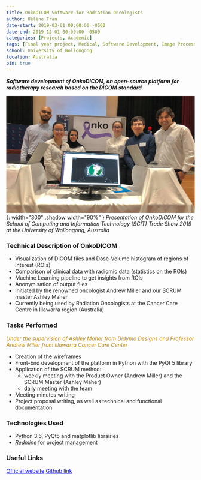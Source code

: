 ```yaml
---
title: OnkoDICOM Software for Radiation Oncologists
author: Hélène Tran
date-start: 2019-03-01 00:00:00 -0500
date-end: 2019-12-01 00:00:00 -0500
categories: [Projects, Academic]
tags: [Final year project, Medical, Software Development, Image Processing, Teamwork, Project Management]
school: University of Wollongong
location: Australia
pin: true
---
```



***Software development of OnkoDICOM, an open-source platform for radiotherapy research based on the DICOM standard***

![Shadow Avatar](/assets/img/posts/Onko_team2.jpg){: width="300" .shadow width="90%" }
_Presentation of OnkoDICOM for the School of Computing and Information Technology (SCIT) Trade Show 2019 <br> at the University of Wollongong, Australia_

### Technical Description of OnkoDICOM
- Visualization of DICOM files and Dose-Volume histogram of regions of interest (ROIs)
- Comparison of clinical data with radiomic data (statistics on the ROIs)
- Machine Learning pipeline to get insights from ROIs
- Anonymisation of output files
- Initiated by the renowned oncologist Andrew Miller and our SCRUM master Ashley Maher
- Currently being used by Radiation Oncologists at the Cancer Care Centre in Illawarra region (Australia)

### Tasks Performed
<span style="color:DarkGoldenRod">*Under the supervision of Ashley Maher from Didymo Designs and Professor Andrew Miller from Illawarra Cancer Care Center*</span>
- Creation of the wireframes
- Front-End development of the platform in Python with the PyQt 5 library
- Application of the SCRUM method: 
    - weekly meeting with the Product Owner (Andrew Miller) and the SCRUM Master (Ashley Maher)
    - daily meeting with the team
- Meeting minutes writing
- Project proposal writing, as well as technical and functional documentation

### Technologies Used
- Python 3.6, PyQt5 and matplotlib librairies
- *Redmine* for project management


### Useful Links
<a class="post-tag" style="color:Blue" href="https://onkodicom.com.au">Official website</a>
<a class="post-tag" style="color:Blue" href="https://github.com/didymo/OnkoDICOM">Github link</a>
